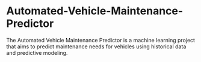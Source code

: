 # Automated-Vehicle-Maintenance-Predictor
The Automated Vehicle Maintenance Predictor is a machine learning project that aims to predict maintenance needs for vehicles using historical data and predictive modeling.
